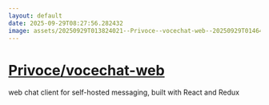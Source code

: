 ```yaml
---
layout: default
date: 2025-09-29T08:27:56.282432
image: assets/20250929T013824021--Privoce--vocechat-web--20250929T014646656--cropped.png
---
```


# [Privoce/vocechat-web](https://github.com/Privoce/vocechat-web)

web chat client for self-hosted messaging, built with React and Redux
